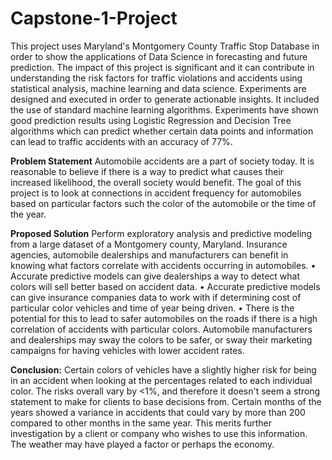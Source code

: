# Capstone-1-Project
This project uses Maryland's Montgomery County Traffic Stop Database in order to
show the applications of Data Science in forecasting and future
prediction. The impact of this project is significant and it can contribute in
understanding the risk factors for traffic violations and accidents using
statistical analysis, machine learning and data science. Experiments are designed and executed in order to generate
actionable insights. It included the use of standard machine learning
algorithms.  Experiments have shown good prediction results using Logistic
Regression and Decision Tree algorithms which can predict whether
certain data points and information can lead to traffic accidents with an
accuracy of 77%.

**Problem Statement**
Automobile accidents are a part of society today. It is reasonable to believe if there is a way to predict
what causes their increased likelihood, the overall society would benefit. The goal of this project is to
look at connections in accident frequency for automobiles based on particular factors such the color of
the automobile or the time of the year.

**Proposed Solution**
Perform exploratory analysis and predictive modeling from a large dataset of a Montgomery county,
Maryland. Insurance agencies, automobile dealerships and manufacturers can benefit in knowing what
factors correlate with accidents occurring in automobiles.
• Accurate predictive models can give dealerships a way to detect what colors will sell better
based on accident data.
• Accurate predictive models can give insurance companies data to work with if determining cost
of particular color vehicles and time of year being driven.
• There is the potential for this to lead to safer automobiles on the roads if there is a high
correlation of accidents with particular colors. Automobile manufacturers and dealerships may
sway the colors to be safer, or sway their marketing campaigns for having vehicles with lower
accident rates.

**Conclusion:**
Certain colors of vehicles have a slightly higher risk for being in an accident when looking at the
percentages related to each individual color. The risks overall vary by <1%, and therefore it doesn't
seem a strong statement to make for clients to base decisions from.
Certain months of the years showed a variance in accidents that could vary by more than 200 compared
to other months in the same year. This merits further investigation by a client or company who wishes
to use this information. The weather may have played a factor or perhaps the economy.
